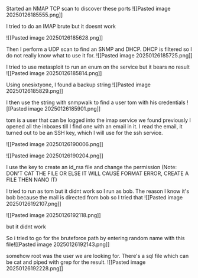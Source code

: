 Started an NMAP TCP scan to discover these ports
![[Pasted image 20250126185555.png]]

I tried to do an IMAP brute but it doesnt work

![[Pasted image 20250126185628.png]]

Then I perform a UDP scan to find an SNMP and DHCP. DHCP is filtered so I do not really know what to use it for.
![[Pasted image 20250126185725.png]]

I tried to use metasploit to run an enum on the service but it bears no result
![[Pasted image 20250126185814.png]]

Using onesixtyone, I found a backup string
![[Pasted image 20250126185829.png]]

I then use the string with snmpwalk to find a user tom with his credentials
![[Pasted image 20250126185901.png]]

tom is a user that can be logged into the imap service we found previously
I opened all the inboxes till I find one with an email in it. I read the email, it turned out to be an SSH key, which I will use for the ssh service.

![[Pasted image 20250126190006.png]]

![[Pasted image 20250126190204.png]]

I use the key to create an id_rsa file and change the permission (Note: DON'T CAT THE FILE OR ELSE IT WILL CAUSE FORMAT ERROR, CREATE A FILE THEN NANO IT)

I tried to run as tom but it didnt work so I run as bob. The reason I know it's bob because the mail is directed from bob so I tried that
![[Pasted image 20250126192107.png]]

![[Pasted image 20250126192118.png]]

but it didnt work

So i tried to go for the bruteforce path by entering random name with this file![[Pasted image 20250126192143.png]]

somehow root was the user we are looking for. There's a sql file which can be cat and piped with grep for the result.
![[Pasted image 20250126192228.png]]

